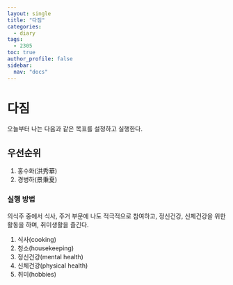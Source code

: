 ```yaml
---
layout: single
title: "다짐"
categories:
  - diary
tags:
  - 2305
toc: true
author_profile: false
sidebar:
  nav: "docs"
---
```


# 다짐

오늘부터 나는 다음과 같은 목표를 설정하고 실행한다.

## 우선순위

1. 홍수화(洪秀華)
2. 경병하(景秉夏)

### 실행 방법

의식주 중에서 식사, 주거 부문에 나도 적극적으로 참여하고, 정신건강, 신체건강을 위한 활동을 하며, 취미생활을 즐긴다.

1. 식사(cooking)
2. 청소(housekeeping)
3. 정신건강(mental health)
4. 신체건강(physical health)
5. 취미(hobbies)
